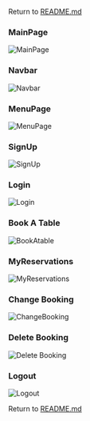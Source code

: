 Return to [README.md](/README.md)

### MainPage  
![MainPage](/docs/img/wireframes/main_mobile.png)  

### Navbar 
![Navbar](/docs/img/wireframes/navbar_mobile.png)  

### MenuPage  
![MenuPage](/docs/img/wireframes/menu_mobile.png)  

### SignUp 
![SignUp](/docs/img/wireframes/signup_mobile.png)  

### Login 
![Login](/docs/img/wireframes/login_mobile.png)  

### Book A Table 
![BookAtable](/docs/img/wireframes/bookatable_mobile.png)  

### MyReservations 
![MyReservations](/docs/img/wireframes/mybookings_mobile.png)  

### Change Booking
![ChangeBooking](/docs/img/wireframes/change_booking_mobile.png)  

### Delete Booking
![Delete Booking](/docs/img/wireframes/delete_mobile.png)  

### Logout
![Logout](/docs/img/wireframes/logout_mobile.png)  


Return to [README.md](/README.md)